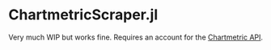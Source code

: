 # ChartmetricScraper.jl

Very much WIP but works fine. Requires an account for the [Chartmetric API](https://www.chartmetric.com/). 
